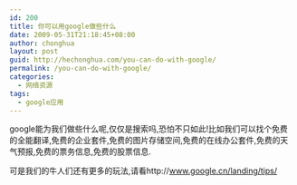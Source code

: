 ```yaml
---
id: 200
title: 你可以用google做些什么
date: 2009-05-31T21:18:45+08:00
author: chonghua
layout: post
guid: http://hechonghua.com/you-can-do-with-google/
permalink: /you-can-do-with-google/
categories:
  - 网络资源
tags:
  - google应用
---
```

google能为我们做些什么呢,仅仅是搜索吗,恐怕不只如此!比如我们可以找个免费的全能翻译,免费的企业套件,免费的图片存储空间,免费的在线办公套件,免费的天气预报,免费的票务信息,免费的股票信息.

<!--more-->

可是我们的牛人们还有更多的玩法,请看http://www.google.cn/landing/tips/

<div class="wlWriterEditableSmartContent" id="scid:0767317B-992E-4b12-91E0-4F059A8CECA8:6a6951e5-9b37-490e-acd0-3c5d4a3aff08" style="margin: 0px; display: inline; float: none; padding: 0px;">
</div>